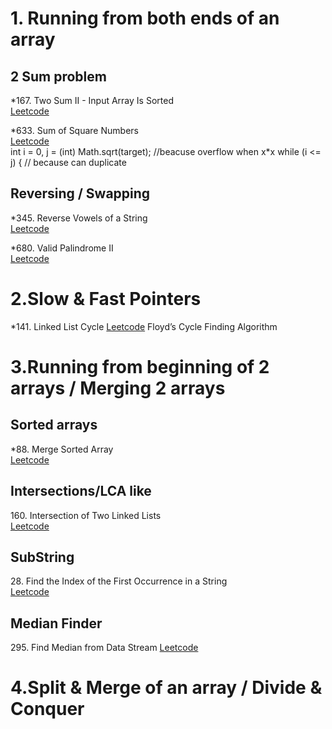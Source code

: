 # 1. Running from both ends of an array
## 2 Sum problem
\*167\. Two Sum II - Input Array Is Sorted <br>
[Leetcode](https://leetcode.com/problems/two-sum-ii-input-array-is-sorted/)

\*633\. Sum of Square Numbers <br>
[Leetcode](https://leetcode.com/problems/sum-of-square-numbers/)<br>
  int i = 0, j = (int) Math.sqrt(target);  //beacuse overflow when x*x
     while (i <= j) { // because can duplicate 
## Reversing / Swapping
\*345\. Reverse Vowels of a String<br>
[Leetcode](https://leetcode.com/problems/reverse-vowels-of-a-string/)<br>

\*680\. Valid Palindrome II <br>
[Leetcode](https://leetcode.com/problems/valid-palindrome-ii/)<br>
# 2.Slow & Fast Pointers
\*141\. Linked List Cycle
[Leetcode](https://leetcode.com/problems/linked-list-cycle/)
Floyd’s Cycle Finding Algorithm

# 3.Running from beginning of 2 arrays / Merging 2 arrays
## Sorted arrays
\*88\. Merge Sorted Array <br>
[Leetcode](https://leetcode.com/problems/merge-sorted-array/description/)
## Intersections/LCA like
160\. Intersection of Two Linked Lists<br>
[Leetcode](https://leetcode.com/problems/intersection-of-two-linked-lists/)

## SubString
28\. Find the Index of the First Occurrence in a String<br>
[Leetcode](https://leetcode.com/problems/find-the-index-of-the-first-occurrence-in-a-string/)

## Median Finder
295\. Find Median from Data Stream
[Leetcode](https://leetcode.com/problems/find-median-from-data-stream/)


# 4.Split & Merge of an array / Divide & Conquer
